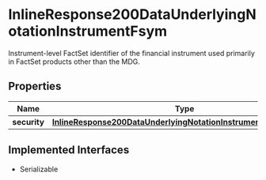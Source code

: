 

# InlineResponse200DataUnderlyingNotationInstrumentFsym

Instrument-level FactSet identifier of the financial instrument used primarily in FactSet products other than the MDG.

## Properties

Name | Type | Description | Notes
------------ | ------------- | ------------- | -------------
**security** | [**InlineResponse200DataUnderlyingNotationInstrumentFsymSecurity**](InlineResponse200DataUnderlyingNotationInstrumentFsymSecurity.md) |  |  [optional]


## Implemented Interfaces

* Serializable


